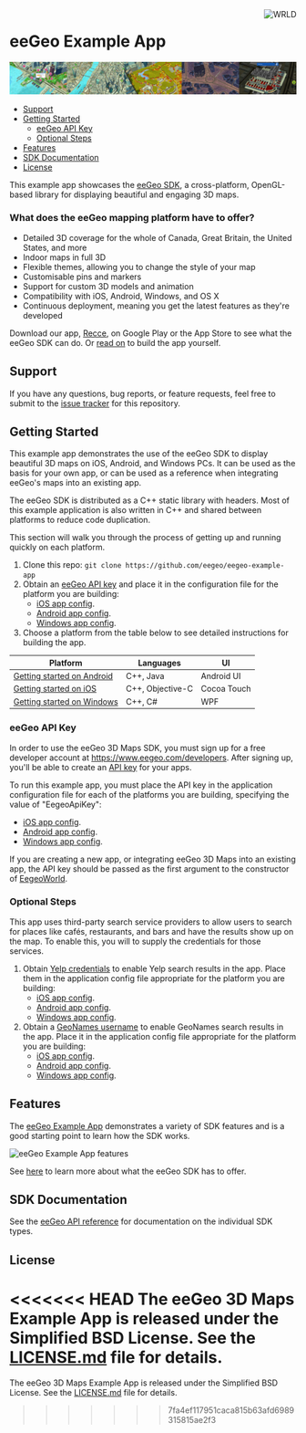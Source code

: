 <a href="http://www.eegeo.com/">
    <img src="http://www.eegeo.com/wp-content/uploads/2016/03/eegeo_logo_quite_big.png" title="WRLD" align="right" height="80px" />
</a>

# eeGeo Example App

![eeGeo](images/Screensample02.png)

* [Support](#support)
* [Getting Started](#getting-started)
    * [eeGeo API Key](#eegeo-api-key)
    * [Optional Steps](#optional-steps)
* [Features](#features)
* [SDK Documentation](#sdk-documentation)
* [License](#support)

This example app showcases the [eeGeo SDK](http://www.eegeo.com/), a cross-platform, OpenGL-based library for displaying beautiful and engaging 3D maps.

### What does the eeGeo mapping platform have to offer?

* Detailed 3D coverage for the whole of Canada, Great Britain, the United States, and more
* Indoor maps in full 3D
* Flexible themes, allowing you to change the style of your map
* Customisable pins and markers
* Support for custom 3D models and animation
* Compatibility with iOS, Android, Windows, and OS X
* Continuous deployment, meaning you get the latest features as they're developed

Download our app, [Recce](https://www.eegeo.com/recce/), on Google Play or the App Store to see what the eeGeo SDK can do. Or [read on](#getting-started) to build the app yourself.

## Support

If you have any questions, bug reports, or feature requests, feel free to submit to the [issue tracker](https://github.com/eegeo/eegeo-example-app/issues) for this repository.

## Getting Started

This example app demonstrates the use of the eeGeo SDK to display beautiful 3D maps on iOS, Android, and Windows PCs. It can be used as the basis for your own app, or can be used as a reference when integrating eeGeo's maps into an existing app.

The eeGeo SDK is distributed as a C++ static library with headers. Most of this example application is also written in C++ and shared between platforms to reduce code duplication.

This section will walk you through the process of getting up and running quickly on each platform.

1.  Clone this repo: `git clone https://github.com/eegeo/eegeo-example-app`
2.  Obtain an [eeGeo API key](https://www.eegeo.com/developers/apikeys) and place it in the configuration file for the platform you are building:
    * [iOS app config](https://github.com/eegeo/eegeo-example-app/blob/master/ios/Resources/ApplicationConfigs/standard_config.json#L3).
    * [Android app config](https://github.com/eegeo/eegeo-example-app/blob/master/android/assets/ApplicationConfigs/standard_config.json#L3).
    * [Windows app config](https://github.com/eegeo/eegeo-example-app/blob/master/windows/Resources/ApplicationConfigs/standard_config.json#L3).
3.  Choose a platform from the table below to see detailed instructions for building the app.

Platform                                        | Languages         | UI 
------------------------------------------------|-------------------|-------------
[Getting started on Android](/android#readme)   | C++, Java         | Android UI
[Getting started on iOS](/ios#readme)           | C++, Objective-C  | Cocoa Touch
[Getting started on Windows](/windows#readme)   | C++, C#           | WPF

### eeGeo API Key 

In order to use the eeGeo 3D Maps SDK, you must sign up for a free developer account at https://www.eegeo.com/developers. After signing up, you'll be able to create an [API key](https://www.eegeo.com/developers/apikeys) for your apps. 

To run this example app, you must place the API key in the application configuration file for each of the platforms you are building, specifying the value of "EegeoApiKey":
* [iOS app config](https://github.com/eegeo/eegeo-example-app/blob/master/ios/Resources/ApplicationConfigs/standard_config.json#L3).
* [Android app config](https://github.com/eegeo/eegeo-example-app/blob/master/android/assets/ApplicationConfigs/standard_config.json#L3).
* [Windows app config](https://github.com/eegeo/eegeo-example-app/blob/master/windows/Resources/ApplicationConfigs/standard_config.json#L3).


If you are creating a new app, or integrating eeGeo 3D Maps into an existing app, the API key should be passed as the first argument to the constructor of [EegeoWorld](http://cdn1.eegeo.com/docs/mobile-sdk/class_eegeo_1_1_eegeo_world.html).

### Optional Steps

This app uses third-party search service providers to allow users to search for places like caf&eacute;s, restaurants, and bars and have the results show up on the map. To enable this, you will to supply the credentials for those services.

1.  Obtain [Yelp credentials](https://www.yelp.com/developers) to enable Yelp search results in the app. Place them in the application config file appropriate for the platform you are building:
    * [iOS app config](https://github.com/eegeo/eegeo-example-app/blob/master/ios/Resources/ApplicationConfigs/standard_config.json#L12-L15).
    * [Android app config](https://github.com/eegeo/eegeo-example-app/blob/master/android/assets/ApplicationConfigs/standard_config.json#L12-L15).
    * [Windows app config](https://github.com/eegeo/eegeo-example-app/blob/master/windows/Resources/ApplicationConfigs/standard_config.json#L12-L15).
2.  Obtain a [GeoNames username](http://www.geonames.org/login) to enable GeoNames search results in the app. Place it in the application config file appropriate for the platform you are building:
    * [iOS app config](https://github.com/eegeo/eegeo-example-app/blob/master/ios/Resources/ApplicationConfigs/standard_config.json#L16).
    * [Android app config](https://github.com/eegeo/eegeo-example-app/blob/master/android/assets/ApplicationConfigs/standard_config.json#L16).
    * [Windows app config](https://github.com/eegeo/eegeo-example-app/blob/master/windows/Resources/ApplicationConfigs/standard_config.json#L16).

## Features

The [eeGeo Example App](https://github.com/eegeo/eegeo-example-app) demonstrates a variety of SDK features and is a good starting point to learn how the SDK works.

![eeGeo Example App features](http://www.eegeo.com/wp-content/uploads/2016/03/eegeo-example-app-features.jpg)

See [here](https://www.eegeo.com/features/) to learn more about what the eeGeo SDK has to offer.

## SDK Documentation

See the [eeGeo API reference](http://cdn1.eegeo.com/docs/mobile-sdk/namespaces.html) for documentation on the individual SDK types.

## License

<<<<<<< HEAD
The eeGeo 3D Maps Example App is released under the Simplified BSD License. See the [LICENSE.md](https://github.com/eegeo/eegeo-example-app/blob/master/LICENSE.md) file for details.
=======
The eeGeo 3D Maps Example App is released under the Simplified BSD License. See the [LICENSE.md](https://github.com/eegeo/eegeo-example-app/blob/master/LICENSE.md) file for details.
>>>>>>> 7fa4ef117951caca815b63afd6989315815ae2f3

